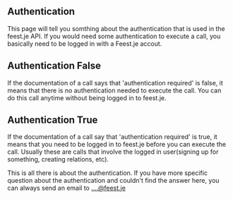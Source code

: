 Authentication
--------------

This page will tell you somthing about the authentication that is used in
the feest.je API. If you would need some authentication to execute a call,
you basically need to be logged in with a Feest.je accout.

Authentication False
--------------------
If the documentation of a call says that 'authentication required' is false,
it means that there is no authentication needed to execute the call. You 
can do this call anytime without being logged in to feest.je.

Authentication True
-------------------
If the documentation of a call say that 'authentication required' is true, 
it means that you need to be logged in to feest.je before you can execute
the call. Usually these are calls that involve the logged in user(signing up
for something, creating relations, etc). 



This is all there is about the authentication. If you have more specific 
question about the authentication and couldn't find the answer here, you can
always send an email to ....@feest.je